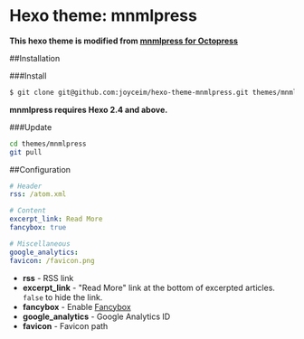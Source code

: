Hexo theme: mnmlpress
=================

**This hexo theme is modified from [mnmlpress for Octopress](https://github.com/tcnksm/mnmlpress)**

##Installation

###Install

``` bash
$ git clone git@github.com:joyceim/hexo-theme-mnmlpress.git themes/mnmlpress
```

**mnmlpress requires Hexo 2.4 and above.**

###Update

``` bash
cd themes/mnmlpress
git pull
```

##Configuration

``` yml
# Header
rss: /atom.xml

# Content
excerpt_link: Read More
fancybox: true

# Miscellaneous
google_analytics:
favicon: /favicon.png
```

- **rss** - RSS link
- **excerpt_link** - "Read More" link at the bottom of excerpted articles. `false` to hide the link.
- **fancybox** - Enable [Fancybox](http://fancyapps.com/fancybox/)
- **google_analytics** - Google Analytics ID
- **favicon** - Favicon path